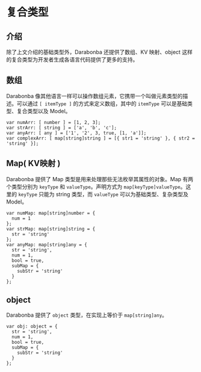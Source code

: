 # 复合类型

## 介绍

除了上文介绍的基础类型外，Darabonba 还提供了数组、KV 映射、object 这样的复合类型为开发者生成各语言代码提供了更多的支持。

## 数组

Darabonba 像其他语言一样可以操作数组元素，它携带一个叫做元素类型的描述。可以通过 `[ itemType ]` 的方式来定义数组，其中的 `itemType` 可以是基础类型、复合类型以及 Model。
```dara
var numArr: [ number ] = [1, 2, 3];
var strArr: [ string ] = ['a', 'b', 'c'];
var anyArr: [ any ] = ['1', '2', 3, true, [1, 'a']];
var complexArr: [ map[string]string ] = [{ str1 = 'string' }, { str2 = 'string' }];
```

## Map( KV映射 )

Darabonba 提供了 Map 类型是用来处理那些无法枚举其属性的对象。Map 有两个类型分别为 `keyType`  和 `valueType`。声明方式为 `map[keyType]valueType`。这里的 `keyType` 只能为 string 类型，而 `valueType` 可以为基础类型、复杂类型及 Model。
```dara
var numMap: map[string]number = {
  num = 1
};
var strMap: map[string]string = {
  str = 'string'
};
var anyMap: map[string]any = {
  str = 'string',
  num = 1,
  bool = true,
  subMap = {
    subStr = 'string'
  }
};
```
## object

Darabonba 提供了 `object` 类型，在实现上等价于 `map[string]any`。
```dara
var obj: object = {
  str = 'string',
  num = 1,
  bool = true,
  subMap = {
    subStr = 'string'
  }
};
```